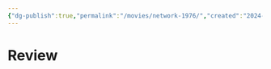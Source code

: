 ```yaml
---
{"dg-publish":true,"permalink":"/movies/network-1976/","created":"2024-02-20","updated":"2024-02-26"}
---
```



# Review
